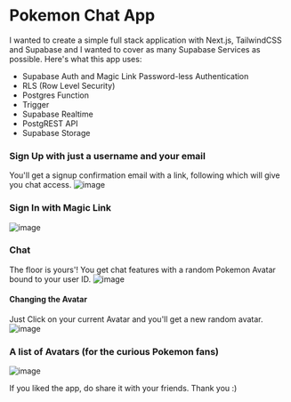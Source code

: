 # Pokemon Chat App

I wanted to create a simple full stack application with Next.js, TailwindCSS and Supabase and I wanted to cover as many Supabase Services as possible. 
Here's what this app uses:
- Supabase Auth and Magic Link Password-less Authentication
- RLS (Row Level Security)
- Postgres Function
- Trigger
- Supabase Realtime
- PostgREST API
- Supabase Storage

### Sign Up with just a username and your email

You'll get a signup confirmation email with a link, following which will give you chat access.
![image](https://user-images.githubusercontent.com/67017933/148641665-71e05b82-8ed2-4f03-b259-94eadc276389.png)

### Sign In with Magic Link
![image](https://user-images.githubusercontent.com/67017933/148641704-812a2993-2db3-4f26-9a60-e678786fcc58.png)

### Chat
The floor is yours'! You get chat features with a random Pokemon Avatar bound to your user ID.
![image](https://user-images.githubusercontent.com/67017933/148641763-91d729b3-0249-4cf2-bad2-7011900fcd28.png)


#### Changing the Avatar
Just Click on your current Avatar and you'll get a new random avatar. <br>
![image](https://user-images.githubusercontent.com/67017933/148641812-5f478168-6251-4a89-a2c7-931a9dfe257e.png)


### A list of Avatars (for the curious Pokemon fans)
![image](https://user-images.githubusercontent.com/67017933/148641859-36fe2022-609e-4546-a63e-9c06ca1b6910.png)

If you liked the app, do share it with your friends. Thank you :)

